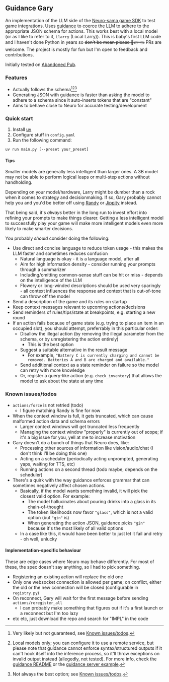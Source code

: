 ## Guidance Gary

An implementation of the LLM side of the [Neuro-sama game SDK](https://github.com/VedalAI/neuro-game-sdk) to test game integrations.
Uses [guidance](https://github.com/guidance-ai/guidance) to coerce the LLM to adhere to the appropriate JSON schema for actions. This works best with a local model (or as I like to refer to it, `Llarry` (Local Larry)).
This is baby's first LLM code and I haven't done Python in years so ~~don't be mean please 🥺👉👈~~ PRs are welcome.
The project is mostly for fun but I'm open to feedback and contributions.

Initially tested on [Abandoned Pub](https://itch.io/jam/neuro/rate/3213265).
### Features
- Actually follows the schema[^1][^2][^3]
- Generating JSON with guidance is faster than asking the model to adhere to a schema since it auto-inserts tokens that are "constant"
- Aims to behave close to Neuro for accurate testing/development

[^1]: Very likely but not guaranteed, see [Known issues/todos](#known-issuestodos).
[^2]: Local models only; you can configure it to use a remote service, but please note that guidance cannot enforce syntax/structured outputs if it can't hook itself into the inference process, so it'll throw exceptions on invalid output instead (allegedly, not tested). For more info, check the [guidance README](https://github.com/guidance-ai/guidance/blob/46340aa58b51a0714066a9faeba18c6cb2128f34/README.md#vertex-ai) or the [guidance server example](https://github.com/guidance-ai/guidance/blob/727e8320062746b019d29a4cf393c88641fd7e4c/notebooks/server_anachronism.ipynb).
[^3]: Not always the best option; see [Known issues/todos](#known-issuestodos).

### Quick start
1. Install [uv](https://github.com/astral-sh/uv)
2. Configure stuff in `config.yaml`
3. Run the following command:
```
uv run main.py [--preset your_preset]
```
#### Tips
Smaller models are generally less intelligent than larger ones. A 3B model may not be able to perform logical leaps or multi-step actions without handholding.

Depending on your model/hardware, Larry might be dumber than a rock when it comes to strategy and decisionmaking.
If so, Gary probably cannot help you and you'd be better off using [Randy](https://github.com/VedalAI/neuro-game-sdk/blob/main/Randy/README.md) or [Jippity](https://github.com/EnterpriseScratchDev/neuro-api-jippity) instead.

That being said, it's *always* better in the long run to invest effort into refining your prompts to make things clearer.
Getting a less intelligent model to successfully play your game will make more intelligent models even more likely to make smarter decisions.

You probably *should* consider doing the following:
- Use direct and concise language to reduce token usage - this makes the LLM faster and sometimes reduces confusion
	- Natural language is okay - it is a language model, after all
	- Aim for high information density - consider running your prompts through a summarizer
	- Including/omitting common-sense stuff can be hit or miss - depends on the intelligence of the LLM
	- Flowery or long-winded descriptions should be used very sparingly - all context influences the response and context that is out-of-tone can throw off the model
- Send a description of the game and its rules on startup
- Keep context messages relevant to upcoming actions/decisions
- Send reminders of rules/tips/state at breakpoints, e.g. starting a new round
- If an action fails because of game state (e.g. trying to place an item in an occupied slot), you should attempt, preferrably in this particular order:
	- Disallow the illegal action (by removing the illegal parameter from the schema, or by unregistering the action entirely)
		- This is the best option
	- Suggest a suitable alternative in the result message
		- For example, `"Battery C is currently charging and cannot be removed. Batteries A and B are charged and available."`
	- Send additional context as a state reminder on failure so the model can retry with more knowledge
	- Or, register a query-like action (e.g. `check_inventory`) that allows the model to ask about the state at any time

### Known issues/todos
- `actions/force` is not retried (todo)
	- I figure matching Randy is fine for now
- When the context window is full, it gets truncated, which can cause malformed action data and schema errors
	- Larger context windows will get truncated less frequently
	- Managing the context window "properly" is currently out of scope; if it's a big issue for you, yell at me to increase motivation
- Gary doesn't do a bunch of things that Neuro does, like:
	- Processing other sources of information like vision/audio/chat (I don't think I'll be doing this one)
	- Acting on a scheduler (periodically acting unprompted, generating yaps, waiting for TTS, etc)
	- Running actions on a second thread (todo maybe, depends on the scheduler)
- There's a quirk with the way guidance enforces grammar that can sometimes negatively affect chosen actions.
	- Basically, if the model wants something invalid, it will pick the closest valid option. For example:
		- The model hallucinates about pouring drinks into a glass in its chain-of-thought
		- The token likelihoods now favor `"glass"`, which is not a valid option (but `"gin"` is)
		- When generating the action JSON, guidance picks `"gin"` because it's the most likely of all valid options
	- In a case like this, it would have been better to just let it fail and retry - oh well, unlucky

#### Implementation-specific behaviour
These are edge cases where Neuro may behave differently. For most of these, the spec doesn't say anything, so I had to pick something.
- Registering an existing action will replace the old one
- Only one websocket connection is allowed per game; on conflict, either the old or the new connection will be closed (configurable in `registry.py`)
- On reconnect, Gary will wait for the first message before sending `actions/reregister_all`
	- I can probably make something that figures out if it's a first launch or a reconnect but I'm too lazy
- etc etc, just download the repo and search for "IMPL" in the code

